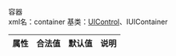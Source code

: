 容器  
xml名：container
基类：[UIControl](4.属性列表/4.3.UIControl.md)、IUIContainer

|属性|合法值|默认值|说明|
| :---: | :---: | :---: | :---: |
